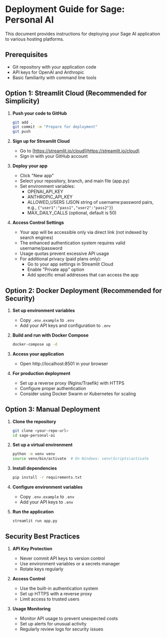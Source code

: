 # Deployment Guide for Sage: Personal AI

This document provides instructions for deploying your Sage AI application to various hosting platforms.

## Prerequisites

- Git repository with your application code
- API keys for OpenAI and Anthropic
- Basic familiarity with command line tools

## Option 1: Streamlit Cloud (Recommended for Simplicity)

1. **Push your code to GitHub**
   ```bash
   git add .
   git commit -m "Prepare for deployment"
   git push
   ```

2. **Sign up for Streamlit Cloud**
   - Go to [https://streamlit.io/cloud](https://streamlit.io/cloud)
   - Sign in with your GitHub account

3. **Deploy your app**
   - Click "New app"
   - Select your repository, branch, and main file (app.py)
   - Set environment variables:
     - OPENAI_API_KEY
     - ANTHROPIC_API_KEY
     - ALLOWED_USERS (JSON string of username:password pairs, e.g., `{"user1":"pass1","user2":"pass2"}`)
     - MAX_DAILY_CALLS (optional, default is 50)

4. **Access Control Settings**
   - Your app will be accessible only via direct link (not indexed by search engines)
   - The enhanced authentication system requires valid username/password
   - Usage quotas prevent excessive API usage
   - For additional privacy (paid plans only):
     - Go to your app settings in Streamlit Cloud
     - Enable "Private app" option
     - Add specific email addresses that can access the app

## Option 2: Docker Deployment (Recommended for Security)

1. **Set up environment variables**
   - Copy `.env.example` to `.env`
   - Add your API keys and configuration to `.env`

2. **Build and run with Docker Compose**
   ```bash
   docker-compose up -d
   ```

3. **Access your application**
   - Open http://localhost:8501 in your browser

4. **For production deployment**
   - Set up a reverse proxy (Nginx/Traefik) with HTTPS
   - Configure proper authentication
   - Consider using Docker Swarm or Kubernetes for scaling

## Option 3: Manual Deployment

1. **Clone the repository**
   ```bash
   git clone <your-repo-url>
   cd sage-personal-ai
   ```

2. **Set up a virtual environment**
   ```bash
   python -m venv venv
   source venv/bin/activate  # On Windows: venv\Scripts\activate
   ```

3. **Install dependencies**
   ```bash
   pip install -r requirements.txt
   ```

4. **Configure environment variables**
   - Copy `.env.example` to `.env`
   - Add your API keys to `.env`

5. **Run the application**
   ```bash
   streamlit run app.py
   ```

## Security Best Practices

1. **API Key Protection**
   - Never commit API keys to version control
   - Use environment variables or a secrets manager
   - Rotate keys regularly

2. **Access Control**
   - Use the built-in authentication system
   - Set up HTTPS with a reverse proxy
   - Limit access to trusted users

3. **Usage Monitoring**
   - Monitor API usage to prevent unexpected costs
   - Set up alerts for unusual activity
   - Regularly review logs for security issues 